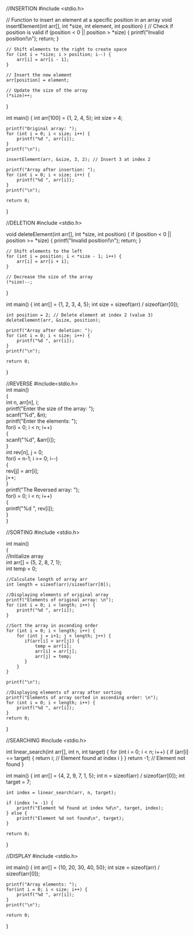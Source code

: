 //INSERTION
#include <stdio.h>

// Function to insert an element at a specific position in an array
void insertElement(int arr[], int *size, int element, int position) {
    // Check if position is valid
    if (position < 0 || position > *size) {
        printf("Invalid position!\n");
        return;
    }

    // Shift elements to the right to create space
    for (int i = *size; i > position; i--) {
        arr[i] = arr[i - 1];
    }

    // Insert the new element
    arr[position] = element;

    // Update the size of the array
    (*size)++;
}

int main() {
    int arr[100] = {1, 2, 4, 5};
    int size = 4;

    printf("Original array: ");
    for (int i = 0; i < size; i++) {
        printf("%d ", arr[i]);
    }
    printf("\n");

    insertElement(arr, &size, 3, 2); // Insert 3 at index 2

    printf("Array after insertion: ");
    for (int i = 0; i < size; i++) {
        printf("%d ", arr[i]);
    }
    printf("\n");

    return 0;
}

//DELETION
#include <stdio.h>

void deleteElement(int arr[], int *size, int position) {
    if (position < 0 || position >= *size) {
        printf("Invalid position!\n");
        return;
    }

    // Shift elements to the left
    for (int i = position; i < *size - 1; i++) {
        arr[i] = arr[i + 1];
    }

    // Decrease the size of the array
    (*size)--;
}

int main() {
    int arr[] = {1, 2, 3, 4, 5};
    int size = sizeof(arr) / sizeof(arr[0]);

    int position = 2; // Delete element at index 2 (value 3)
    deleteElement(arr, &size, position);

    printf("Array after deletion: ");
    for (int i = 0; i < size; i++) {
        printf("%d ", arr[i]);
    }
    printf("\n");

    return 0;
}

//REVERSE
#include<stdio.h>  
int main()  
{  
    int n, arr[n], i;  
    printf("Enter the size of the array: ");  
    scanf("%d", &n);  
    printf("Enter the elements: ");  
    for(i = 0; i < n; i++)  
    {  
        scanf("%d", &arr[i]);  
    }  
    int rev[n], j = 0;  
    for(i = n-1; i >= 0; i--)  
    {  
        rev[j] = arr[i];  
        j++;  
    }  
    printf("The Reversed array: ");  
    for(i = 0; i < n; i++)  
    {  
        printf("%d ", rev[i]);  
    }  
}

//SORTING 
#include <stdio.h>    
     
int main()    
{    
    //Initialize array     
    int arr[] = {5, 2, 8, 7, 1};     
    int temp = 0;    
        
    //Calculate length of array arr    
    int length = sizeof(arr)/sizeof(arr[0]);    
        
    //Displaying elements of original array    
    printf("Elements of original array: \n");    
    for (int i = 0; i < length; i++) {     
        printf("%d ", arr[i]);     
    }      
        
    //Sort the array in ascending order    
    for (int i = 0; i < length; i++) {     
        for (int j = i+1; j < length; j++) {     
           if(arr[i] > arr[j]) {    
               temp = arr[i];    
               arr[i] = arr[j];    
               arr[j] = temp;    
           }     
        }     
    }    
        
    printf("\n");    
        
    //Displaying elements of array after sorting    
    printf("Elements of array sorted in ascending order: \n");    
    for (int i = 0; i < length; i++) {     
        printf("%d ", arr[i]);    
    }    
    return 0;    
}

//SEARCHING
#include <stdio.h>

int linear_search(int arr[], int n, int target) {
    for (int i = 0; i < n; i++) {
        if (arr[i] == target) {
            return i; // Element found at index i
        }
    }
    return -1; // Element not found
}

int main() {
    int arr[] = {4, 2, 9, 7, 1, 5};
    int n = sizeof(arr) / sizeof(arr[0]);
    int target = 7;

    int index = linear_search(arr, n, target);

    if (index != -1) {
        printf("Element %d found at index %d\n", target, index);
    } else {
        printf("Element %d not found\n", target);
    }

    return 0;
}

//DISPLAY
#include <stdio.h>

int main() {
    int arr[] = {10, 20, 30, 40, 50};
    int size = sizeof(arr) / sizeof(arr[0]);

    printf("Array elements: ");
    for(int i = 0; i < size; i++) {
        printf("%d ", arr[i]);
    }
    printf("\n");

    return 0;
}
